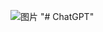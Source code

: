![图片](https://user-images.githubusercontent.com/30728708/225515873-e2fcec9f-00a4-413a-9116-f6038737be4e.png)
"# ChatGPT" 
